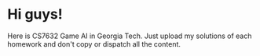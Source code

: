 # Hi guys!

Here is CS7632 Game AI in Georgia Tech.
Just upload my solutions of each homework and don't copy or dispatch all the content.
